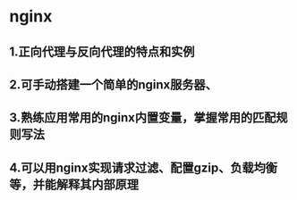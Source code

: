 # nginx

## 1.正向代理与反向代理的特点和实例

## 2.可手动搭建一个简单的nginx服务器、

## 3.熟练应用常用的nginx内置变量，掌握常用的匹配规则写法

## 4.可以用nginx实现请求过滤、配置gzip、负载均衡等，并能解释其内部原理